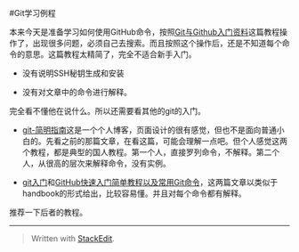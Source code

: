 
#Git学习例程

本来今天是准备学习如何使用GitHub命令，按照[Git与Github入门资料](http://www.yangzhiping.com/tech/git.html)这篇教程操作了，出现很多问题，必须自己去搜索。而且按照这个操作后，还是不知道每个命令的意思。这篇教程太精简了，完全不适合新手入门。

- 没有说明SSH秘钥生成和安装

- 没有对文章中的命令进行解释。

完全看不懂他在说什么。所以还需要看其他的git的入门。

- [git-简明指南](http://rogerdudler.github.io/git-guide/index.zh.html)这是一个个人博客，页面设计的很有感觉，但也不是面向普通小白的。先看之前的那篇文章，在看这篇，可能会理解一点吧。但个人感觉这两个教程，都是典型的国人教程。第一个人，直接罗列命令，不解释。第二个人，从很高的层次来解释命令，没有实例。

- [git入门](http://ryanflyer.iteye.com/blog/1664131)和[GitHub快速入门简单教程以及常用Git命令](http://blog.csdn.net/u012146107/article/details/12101069)，这两篇文章以类似于handbook的形式给出，比较容易懂。并且对每个命令都有解释。

推荐一下后者的教程。

-----------


> Written with [StackEdit](https://stackedit.io/).